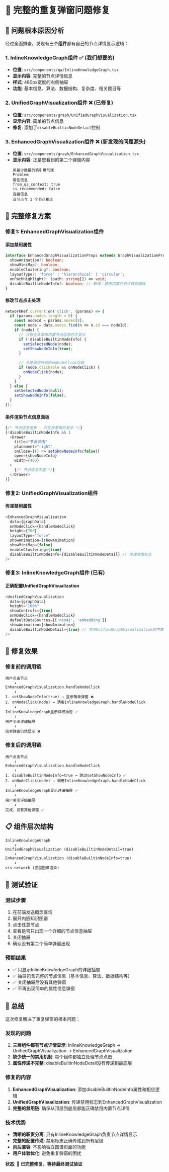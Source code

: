 # 🔧 完整的重复弹窗问题修复

## 🎯 问题根本原因分析

经过全面排查，发现有**三个组件**都有自己的节点详情显示逻辑：

### 1. InlineKnowledgeGraph组件 ✅ (我们想要的)
- **位置**: `src/components/qa/InlineKnowledgeGraph.tsx`
- **显示内容**: 完整的节点详情信息
- **样式**: 480px宽度的右侧抽屉
- **功能**: 基本信息、算法、数据结构、复杂度、相关题目等

### 2. UnifiedGraphVisualization组件 ❌ (已修复)
- **位置**: `src/components/graph/UnifiedGraphVisualization.tsx`
- **显示内容**: 简单的节点信息
- **修复**: 添加了`disableBuiltinNodeDetail`控制

### 3. EnhancedGraphVisualization组件 ❌ (新发现的问题源头)
- **位置**: `src/components/graph/EnhancedGraphVisualization.tsx`
- **显示内容**: 正是您看到的第二个弹窗内容
  ```
  用最少数量的箭引爆气球
  Problem
  属性信息
  from_qa_context: true
  is_recommended: false
  连接信息
  该节点与 1 个节点相连
  ```

## 🔧 完整修复方案

### 修复1: EnhancedGraphVisualization组件

#### 添加禁用属性
```typescript
interface EnhancedGraphVisualizationProps extends GraphVisualizationProps {
  showAnimation?: boolean;
  showMiniMap?: boolean;
  enableClustering?: boolean;
  layoutType?: 'force' | 'hierarchical' | 'circular';
  onPathHighlight?: (path: string[]) => void;
  disableBuiltinNodeInfo?: boolean; // 新增：禁用内置的节点信息面板
}
```

#### 修改节点点击处理
```typescript
networkRef.current.on('click', (params) => {
  if (params.nodes.length > 0) {
    const nodeId = params.nodes[0];
    const node = data.nodes.find(n => n.id === nodeId);
    if (node) {
      // 只有在未禁用内置节点信息时才显示
      if (!disableBuiltinNodeInfo) {
        setSelectedNode(node);
        setShowNodeInfo(true);
      }
      
      // 总是调用外部的onNodeClick回调
      if (node.clickable && onNodeClick) {
        onNodeClick(node);
      }
    }
  } else {
    setSelectedNode(null);
    setShowNodeInfo(false);
  }
});
```

#### 条件渲染节点信息面板
```typescript
{/* 节点信息面板 - 只在未禁用时显示 */}
{!disableBuiltinNodeInfo && (
  <Drawer
    title="节点详情"
    placement="right"
    onClose={() => setShowNodeInfo(false)}
    open={showNodeInfo}
    width={400}
  >
    {/* 节点信息内容 */}
  </Drawer>
)}
```

### 修复2: UnifiedGraphVisualization组件

#### 传递禁用属性
```typescript
<EnhancedGraphVisualization
  data={graphData}
  onNodeClick={handleNodeClick}
  height={700}
  layoutType="force"
  showAnimation={showAnimation}
  showMiniMap={false}
  enableClustering={true}
  disableBuiltinNodeInfo={disableBuiltinNodeDetail} // 传递禁用标志
/>
```

### 修复3: InlineKnowledgeGraph组件 (已有)

#### 正确配置UnifiedGraphVisualization
```typescript
<UnifiedGraphVisualization
  data={graphData}
  height="100%"
  showControls={true}
  onNodeClick={handleNodeClick}
  defaultDataSources={['neo4j', 'embedding']}
  showAnimation={showAnimation}
  disableBuiltinNodeDetail={true} // 禁用UnifiedGraphVisualization的内置详情
/>
```

## 🎯 修复效果

### 修复前的调用链
```
用户点击节点
    ↓
EnhancedGraphVisualization.handleNodeClick
    ↓
1. setShowNodeInfo(true) → 显示简单弹窗 ❌
2. onNodeClick(node) → 调用InlineKnowledgeGraph.handleNodeClick
    ↓
InlineKnowledgeGraph显示详细抽屉 ✅
    ↓
用户关闭详细抽屉
    ↓
简单弹窗仍然显示 ❌
```

### 修复后的调用链
```
用户点击节点
    ↓
EnhancedGraphVisualization.handleNodeClick
    ↓
1. disableBuiltinNodeInfo=true → 跳过setShowNodeInfo ✅
2. onNodeClick(node) → 调用InlineKnowledgeGraph.handleNodeClick
    ↓
InlineKnowledgeGraph显示详细抽屉 ✅
    ↓
用户关闭详细抽屉
    ↓
完成，没有其他弹窗 ✅
```

## 📋 组件层次结构

```
InlineKnowledgeGraph
    ↓
UnifiedGraphVisualization (disableBuiltinNodeDetail=true)
    ↓
EnhancedGraphVisualization (disableBuiltinNodeInfo=true)
    ↓
vis-network (底层图谱渲染)
```

## 🚀 测试验证

### 测试步骤
1. 在前端发送概念查询
2. 展开内嵌知识图谱
3. 点击任意节点
4. 查看是否只出现一个详细的节点信息抽屉
5. 关闭抽屉
6. 确认没有第二个简单弹窗出现

### 预期结果
- ✅ 只显示InlineKnowledgeGraph的详细抽屉
- ✅ 抽屉包含完整的节点信息（基本信息、算法、数据结构等）
- ✅ 关闭抽屉后没有其他弹窗
- ✅ 不再出现简单的属性信息弹窗

## 🎉 总结

这次修复解决了重复弹窗的根本问题：

### 发现的问题
1. **三层组件都有节点详情显示**: InlineKnowledgeGraph → UnifiedGraphVisualization → EnhancedGraphVisualization
2. **缺少统一的禁用机制**: 每个组件都独立处理节点点击
3. **属性传递不完整**: disableBuiltinNodeDetail没有传递到最底层

### 修复的内容
1. **EnhancedGraphVisualization**: 添加disableBuiltinNodeInfo属性和相应逻辑
2. **UnifiedGraphVisualization**: 传递禁用标志到EnhancedGraphVisualization
3. **完整的禁用链**: 确保从顶层到底层都能正确禁用内置节点详情

### 技术优势
- **清晰的职责分离**: 只有InlineKnowledgeGraph负责节点详情显示
- **完整的配置传递**: 禁用标志正确传递到所有层级
- **向后兼容**: 不影响独立图谱页面的功能
- **用户体验优化**: 避免重复弹窗的困扰

**状态**: 🎯 **已完整修复，等待最终测试验证**
